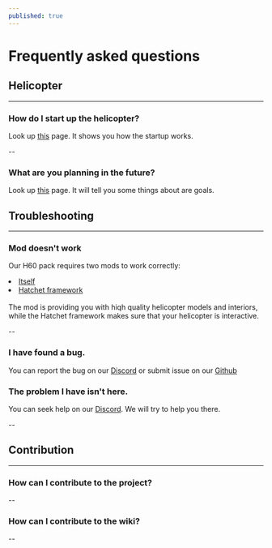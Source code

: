 ```yaml
---
published: true
---
```

# Frequently asked questions

## Helicopter

---

### How do I start up the helicopter?
Look up <a href="../H-60/engine_start.html">this</a> page. It shows you how the startup works.

--
### What are you planning in the future?
Look up <a href="../H-60/future_plans.html">this</a> page. It will tell you some things about are goals.

## Troubleshooting

---

### Mod doesn't work
Our H60 pack requires two mods to work correctly:
<li> <a href = "https://steamcommunity.com/sharedfiles/filedetails/?id=1745501605">Itself</a></li>
<li> <a href = "https://steamcommunity.com/workshop/filedetails/?id=1745501106">Hatchet framework</a></li>

<br>
The mod is providing you with hiqh quality helicopter models and interiors, while the Hatchet framework makes sure that your helicopter is interactive. <br>

--

### I have found a bug.
You can report the bug on our <a href="https://discord.gg/4AYEfFD">Discord</a> or submit issue on our <a href="https://github.com/Project-Hatchet/H-60/issues/new/choose">Github</a><br>

### The problem I have isn't here.
You can seek help on our <a href="https://discord.gg/4AYEfFD">Discord</a>. We will try to help you there.

--
## Contribution

---
### How can I contribute to the project?

--

### How can I contribute to the wiki?


--